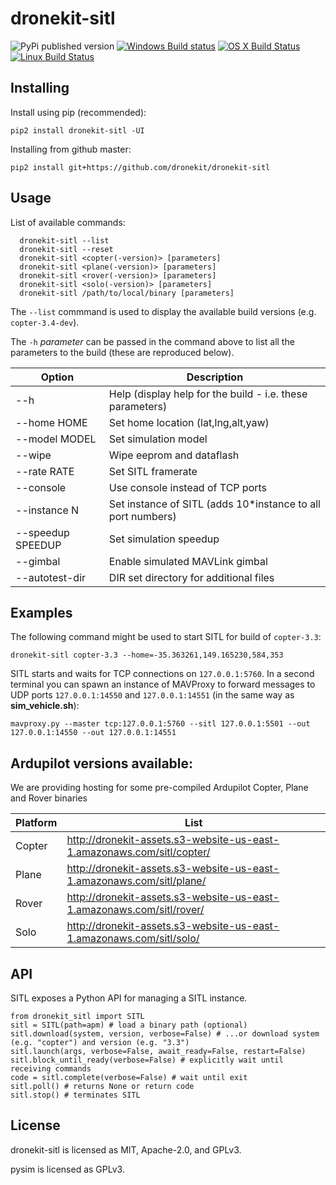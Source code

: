 # dronekit-sitl

![PyPi published version](https://img.shields.io/pypi/v/dronekit-sitl.svg) [![Windows Build status](https://img.shields.io/appveyor/ci/3drobotics/dronekit-sitl.svg?label=windows)](https://ci.appveyor.com/project/3drobotics/dronekit-sitl/branch/master) [![OS X Build Status](https://img.shields.io/travis/dronekit/dronekit-sitl.svg?label=os%20x)](https://travis-ci.org/dronekit/dronekit-sitl) [![Linux Build Status](https://img.shields.io/circleci/project/dronekit/dronekit-sitl.svg?label=linux)](https://circleci.com/gh/dronekit/dronekit-sitl)

## Installing

Install using pip (recommended):

```
pip2 install dronekit-sitl -UI
```

Installing from github master:
```
pip2 install git+https://github.com/dronekit/dronekit-sitl
```


## Usage

List of available commands:

```
  dronekit-sitl --list
  dronekit-sitl --reset
  dronekit-sitl <copter(-version)> [parameters]
  dronekit-sitl <plane(-version)> [parameters]
  dronekit-sitl <rover(-version)> [parameters]
  dronekit-sitl <solo(-version)> [parameters]
  dronekit-sitl /path/to/local/binary [parameters]
```

The ``--list`` commmand is used to display the available build versions (e.g. `copter-3.4-dev`).

The ``-h`` *parameter* can be passed in the command above to list all the parameters to the build 
(these are reproduced below).

| Option | Description |
|------|----|
| --h | Help (display help for the build - i.e. these parameters) |
| --home HOME | Set home location (lat,lng,alt,yaw) |
| --model MODEL | Set simulation model |
| --wipe | Wipe eeprom and dataflash |
| --rate RATE | Set SITL framerate |
| --console | Use console instead of TCP ports |
| --instance N | Set instance of SITL (adds 10*instance to all port numbers) |
| --speedup SPEEDUP | Set simulation speedup |
| --gimbal | Enable simulated MAVLink gimbal |
| --autotest-dir | DIR set directory for additional files |


## Examples

The following command might be used to start SITL for build of `copter-3.3`:

```
dronekit-sitl copter-3.3 --home=-35.363261,149.165230,584,353
```

SITL starts and waits for TCP connections on `127.0.0.1:5760`. In a second terminal you can spawn an instance of MAVProxy to
forward messages to UDP ports `127.0.0.1:14550` and `127.0.0.1:14551` (in the same way as **sim_vehicle.sh**):

```
mavproxy.py --master tcp:127.0.0.1:5760 --sitl 127.0.0.1:5501 --out 127.0.0.1:14550 --out 127.0.0.1:14551
```


## Ardupilot versions available:

We are providing hosting for some pre-compiled Ardupilot Copter, Plane and Rover binaries

| Platform | List |
|------|----|
| Copter | <http://dronekit-assets.s3-website-us-east-1.amazonaws.com/sitl/copter/> |
| Plane | <http://dronekit-assets.s3-website-us-east-1.amazonaws.com/sitl/plane/> |
| Rover | <http://dronekit-assets.s3-website-us-east-1.amazonaws.com/sitl/rover/> |
| Solo | <http://dronekit-assets.s3-website-us-east-1.amazonaws.com/sitl/solo/> |


## API

SITL exposes a Python API for managing a SITL instance.

```
from dronekit_sitl import SITL
sitl = SITL(path=apm) # load a binary path (optional)
sitl.download(system, version, verbose=False) # ...or download system (e.g. "copter") and version (e.g. "3.3")
sitl.launch(args, verbose=False, await_ready=False, restart=False)
sitl.block_until_ready(verbose=False) # explicitly wait until receiving commands
code = sitl.complete(verbose=False) # wait until exit
sitl.poll() # returns None or return code
sitl.stop() # terminates SITL
```


## License

dronekit-sitl is licensed as MIT, Apache-2.0, and GPLv3.

pysim is licensed as GPLv3.
